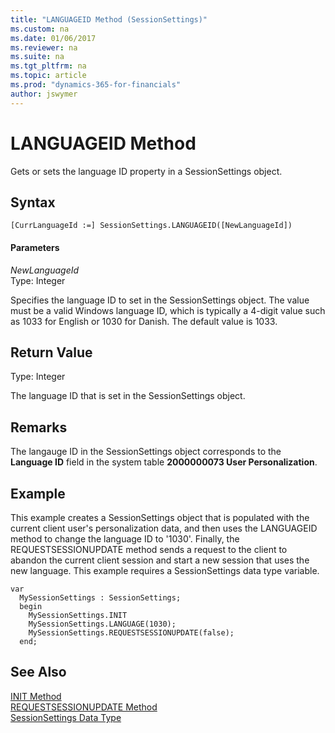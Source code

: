 ```yaml
---
title: "LANGUAGEID Method (SessionSettings)"
ms.custom: na
ms.date: 01/06/2017
ms.reviewer: na
ms.suite: na
ms.tgt_pltfrm: na
ms.topic: article
ms.prod: "dynamics-365-for-financials"
author: jswymer
---
```

# LANGUAGEID Method
Gets or sets the language ID property in a SessionSettings object.  

## Syntax  

```  
[CurrLanguageId :=] SessionSettings.LANGUAGEID([NewLanguageId])  
```  

#### Parameters  
*NewLanguageId*  
Type: Integer  

Specifies the language ID to set in the SessionSettings object. The value must be a valid Windows language ID, which is typically a 4-digit value such as 1033 for English or 1030 for Danish. The default value is 1033.

## Return Value  
Type: Integer  

The language ID that is set in the SessionSettings object.  

## Remarks  
The langauge ID in the SessionSettings object corresponds to the **Language ID** field in the system table **2000000073 User Personalization**.

## Example
This example creates a SessionSettings object that is populated with the current client user's personalization data, and then uses the LANGUAGEID method to change the language ID to '1030'. Finally, the REQUESTSESSIONUPDATE method sends a request to the client to abandon the current client session and start a new session that uses the new language. This example requires a SessionSettings data type variable.

```
var
  MySessionSettings : SessionSettings;
  begin
    MySessionSettings.INIT
    MySessionSettings.LANGUAGE(1030);
    MySessionSettings.REQUESTSESSIONUPDATE(false);
  end;  
```  

## See Also  
[INIT Method](devenv-init-method-sessionsettings.md)  
[REQUESTSESSIONUPDATE Method](devenv-requestsessionupdate-method.md)  
[SessionSettings Data Type](../datatypes/devenv-sessionsettings-data-type.md)  
